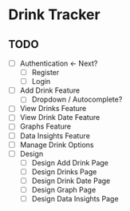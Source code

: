 # Drink Tracker

## TODO
- [ ] Authentication <- Next?
	- [ ] Register
	- [ ] Login
- [ ] Add Drink Feature
	- [ ] Dropdown / Autocomplete?
- [ ] View Drinks Feature
- [ ] View Drink Date Feature
- [ ] Graphs Feature
- [ ] Data Insights Feature
- [ ] Manage Drink Options
- [ ] Design
	- [ ] Design Add Drink Page
	- [ ] Design Drinks Page
	- [ ] Design Drink Date Page
	- [ ] Design Graph Page
	- [ ] Design Data Insights Page
